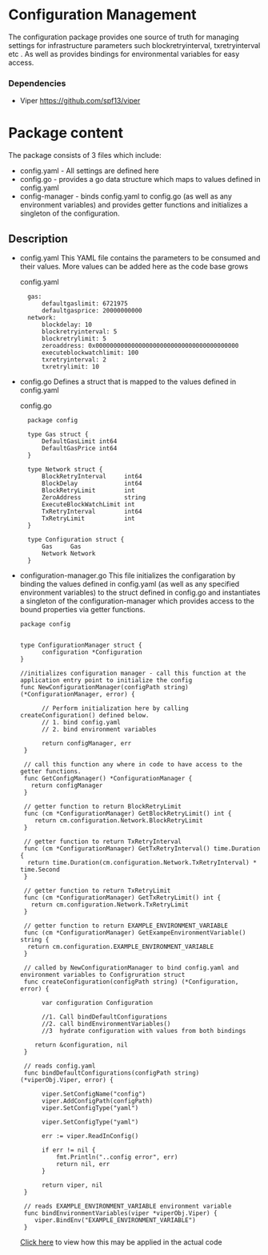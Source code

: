 # Configuration Management

The configuration package provides one source of truth for managing settings for infrastructure parameters 
such blockretryinterval, txretryinterval etc .
As well as provides bindings for environmental variables for easy access.


### Dependencies
- Viper https://github.com/spf13/viper

# Package content

The package consists of 3 files which include: 

- config.yaml  - All settings are defined here
- config.go    - provides a go data structure which maps to values defined in config.yaml
- config-manager -  binds config.yaml to config.go (as well as any environment variables) and provides getter functions and initializes a singleton of the configuration.

## Description 
- config.yaml 
  This YAML file contains the parameters to be consumed and their values. More values can be added here as the code base grows

  config.yaml
  ```
    gas:
        defaultgaslimit: 6721975
        defaultgasprice: 20000000000
    network:
        blockdelay: 10
        blockretryinterval: 5
        blockretrylimit: 5
        zeroaddress: 0x0000000000000000000000000000000000000000
        executeblockwatchlimit: 100
        txretryinterval: 2
        txretrylimit: 10
  ```

- config.go Defines a struct that is mapped to the values defined in config.yaml 

  config.go

  ```
    package config

    type Gas struct {
        DefaultGasLimit int64
        DefaultGasPrice int64
    }

    type Network struct {
        BlockRetryInterval     int64
        BlockDelay             int64
        BlockRetryLimit        int
        ZeroAddress            string
        ExecuteBlockWatchLimit int
        TxRetryInterval        int64
        TxRetryLimit           int
    }

    type Configuration struct {
	    Gas     Gas
	    Network Network
    }

  ```

- configuration-manager.go 
  This file initializes the configaration by binding the values defined in config.yaml (as well as any specified environment variables) to the struct defined in config.go
  and instantiates a singleton of the configuration-manager which provides access to the bound properties via getter functions.

  ```
  package config


  type ConfigurationManager struct {
        configuration *Configuration
  }

  //initializes configuration manager - call this function at the application entry point to initialize the config
  func NewConfigurationManager(configPath string) (*ConfigurationManager, error) {

        // Perform initialization here by calling createConfiguration() defined below.
        // 1. bind config.yaml
        // 2. bind environment variables

        return configManager, err
   }
   
   // call this function any where in code to have access to the getter functions.
   func GetConfigManager() *ConfigurationManager {
	 return configManager
   }

   // getter function to return BlockRetryLimit 
   func (cm *ConfigurationManager) GetBlockRetryLimit() int {
      return cm.configuration.Network.BlockRetryLimit
   }

   // getter function to return TxRetryInterval
   func (cm *ConfigurationManager) GetTxRetryInterval() time.Duration {
	return time.Duration(cm.configuration.Network.TxRetryInterval) * time.Second
   }

   // getter function to return TxRetryLimit
   func (cm *ConfigurationManager) GetTxRetryLimit() int {
	 return cm.configuration.Network.TxRetryLimit
   }

   // getter function to return EXAMPLE_ENVIRONMENT_VARIABLE
   func (cm *ConfigurationManager) GetExampeEnvironmentVariable() string {
	return cm.configuration.EXAMPLE_ENVIRONMENT_VARIABLE
   }

   // called by NewConfigurationManager to bind config.yaml and environment variables to Configruration struct
   func createConfiguration(configPath string) (*Configuration, error) {

        var configuration Configuration

        //1. Call bindDefaultConfigurations
        //2. call bindEnvironmentVariables()
        //3  hydrate configuration with values from both bindings

	  return &configuration, nil
   }

   // reads config.yaml 
   func bindDefaultConfigurations(configPath string) (*viperObj.Viper, error) {

        viper.SetConfigName("config")
        viper.AddConfigPath(configPath)
        viper.SetConfigType("yaml")

        viper.SetConfigType("yaml")

        err := viper.ReadInConfig()

        if err != nil {
            fmt.Println("..config error", err)
            return nil, err
        }

        return viper, nil
   }

   // reads EXAMPLE_ENVIRONMENT_VARIABLE environment variable
   func bindEnvironmentVariables(viper *viperObj.Viper) {
	  viper.BindEnv("EXAMPLE_ENVIRONMENT_VARIABLE")
   }

   ```

   [Click here](https://github.com/ChainSafe/chainbridge-celo/blob/yusuf/configuration-management/chain/shared_test.go) to view how this may be applied in the actual code
